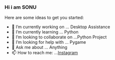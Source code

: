### Hi i am SONU
Here are some ideas to get you started:

- 🔭 I’m currently working on ... Desktop Assistance
- 🌱 I’m currently learning ... Python
- 👯 I’m looking to collaborate on ...Python Project
- 🤔 I’m looking for help with ... Pygame
- 💬 Ask me about ... Anything
- 📫 How to reach me: ...[Instagram](https://www.instagram.com/the_sonu_0/)



